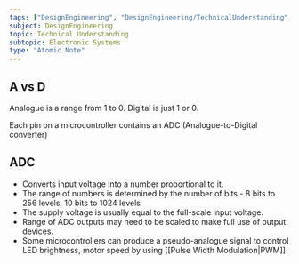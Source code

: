 ```yaml
---
tags: ["DesignEngineering", "DesignEngineering/TechnicalUnderstanding", "DesignEngineering/TechnicalUnderstanding/ElectronicSystems"]
subject: DesignEngineering
topic: Technical Understanding
subtopic: Electronic Systems
type: "Atomic Note"
---
```


## A vs D

Analogue is a range from 1 to 0.
Digital is just 1 or 0.

Each pin on a microcontroller contains an ADC (Analogue-to-Digital converter)

## ADC
 - Converts input voltage into a number proportional to it.
 - The range of numbers is determined by the number of bits - 8 bits to 256 levels, 10 bits to 1024 levels
 - The supply voltage is usually equal to the full-scale input voltage.
 - Range of ADC outputs may need to be scaled to make full use of output devices.
 - Some microcontrollers can produce a pseudo-analogue signal to control LED brightness, motor speed by using [[Pulse Width Modulation|PWM]].